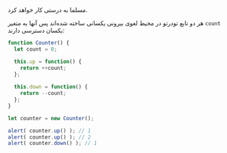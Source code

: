 
مسلما به درستی کار خواهد کرد.

هر دو تابع تودرتو در محیط لغوی بیرونی یکسانی ساخته شده‌اند پس آنها به متغیر `count` یکسان دسترسی دارند:

```js run
function Counter() {
  let count = 0;

  this.up = function() {
    return ++count;
  };
  
  this.down = function() {
    return --count;
  };
}

let counter = new Counter();

alert( counter.up() ); // 1
alert( counter.up() ); // 2
alert( counter.down() ); // 1
```

